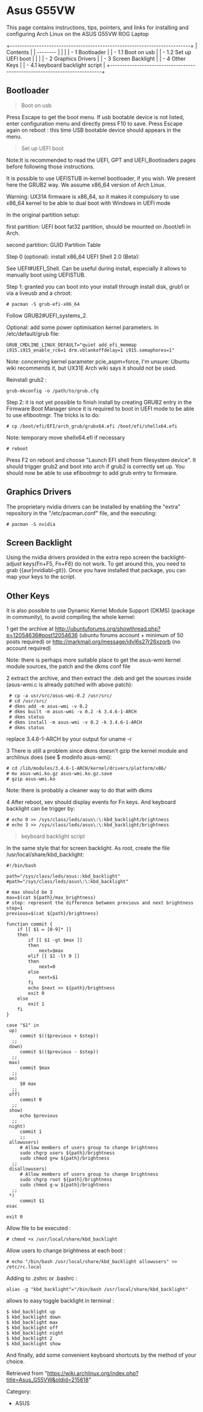Asus G55VW
==========

This page contains instructions, tips, pointers, and links for
installing and configuring Arch Linux on the ASUS G55VW ROG Laptop

  

+--------------------------------------------------------------------------+
| Contents                                                                 |
| --------                                                                 |
|                                                                          |
| -   1 Bootloader                                                         |
|     -   1.1 Boot on usb                                                  |
|     -   1.2 Set up UEFI boot                                             |
|                                                                          |
| -   2 Graphics Drivers                                                   |
| -   3 Screen Backlight                                                   |
| -   4 Other Keys                                                         |
|     -   4.1 keyboard backlight script                                    |
+--------------------------------------------------------------------------+

Bootloader
----------

> Boot on usb

Press Escape to get the boot menu. If usb bootable device is not listed,
enter configuration menu and directly press F10 to save. Press Escape
again on reboot : this time USB bootable device should appears in the
menu.

  

> Set up UEFI boot

Note:It is recommended to read the UEFI, GPT and UEFI_Bootloaders pages
before following those instructions.

  
 It is possible to use UEFISTUB in-kernel bootloader, if you wish. We
present here the GRUB2 way. We assume x86_64 version of Arch Linux.

Warning: UX31A firmware is x86_64, so it makes it compulsory to use
x86_64 kernel to be able to dual boot with Windows in UEFI mode

In the original partition setup:

first partition: UEFI boot fat32 partition, should be mounted on
/boot/efi in Arch.

second partition: GUID Partition Table

  
 Step 0 (optional): install x86_64 UEFI Shell 2.0 (Beta):

See UEFI#UEFI_Shell. Can be useful during install, especially it allows
to manually boot using UEFISTUB.

Step 1: granted you can boot into your install through install disk,
grub1 or via a liveusb and a chroot:

    # pacman -S grub-efi-x86_64

Follow GRUB2#UEFI_systems_2.

Optional: add some power optimisation kernel parameters. In
/etc/default/grub file:

    GRUB_CMDLINE_LINUX_DEFAULT="quiet add_efi_memmap i915.i915_enable_rc6=1 drm.vblankoffdelay=1 i915.semaphores=1"

Note: concerning kernel parameter  pcie_aspm=force, I'm unsure: Ubuntu
wiki recommends it, but UX31E Arch wiki says it should not be used.

Reinstall grub2 :

    grub-mkconfig -o /path/to/grub.cfg

Step 2: it is not yet possible to finish install by creating GRUB2 entry
in the Firmware Boot Manager since it is required to boot in UEFI mode
to be able to use efibootmgr. The tricks is to do:

    # cp /boot/efi/EFI/arch_grub/grubx64.efi /boot/efi/shellx64.efi

Note: temporary move shellx64.efi if necessary

    # reboot

Press F2 on reboot and choose "Launch EFI shell from filesystem device".
It should trigger grub2 and boot into arch if grub2 is correctly set up.
You should now be able to use efibootmgr to add grub entry to firmware.

Graphics Drivers
----------------

The proprietary nvidia drivers can be installed by enabling the "extra"
repository in the "/etc/pacman.conf" file, and the executing:

    # pacman -S nvidia

Screen Backlight
----------------

Using the nvidia drivers provided in the extra repo screen the
backlight-adjust keys(Fn+F5, Fn+F6) do not work. To get around this, you
need to grab ({aur|nvidiabl-git}). Once you have installed that package,
you can map your keys to the script.

Other Keys
----------

It is also possible to use Dynamic Kernel Module Support (DKMS) (package
in community), to avoid compiling the whole kernel:

1 get the archive at
http://ubuntuforums.org/showthread.php?p=12054636#post12054636 (ubuntu
forums account + minimum of 50 posts required) or
http://markmail.org/message/idvl6s27r26xzorb (no account required)

Note: there is perhaps more suitable place to get the asus-wmi kernel
module sources, the patch and the dkms conf file

2 extract the archive, and then extract the .deb and get the sources
inside (asus-wmi.c is already patched with above patch):

     # cp -a usr/src/asus-wmi-0.2 /usr/src/
     # cd /usr/src/
     # dkms add -m asus-wmi -v 0.2
     # dkms built -m asus-wmi -v 0.2 -k 3.4.6-1-ARCH
     # dkms status
     # dkms install -m asus-wmi -v 0.2 -k 3.4.6-1-ARCH
     # dkms status

replace 3.4.6-1-ARCH by your output for uname -r

3 There is still a problem since dkms doesn't gzip the kernel module and
archlinux does (see $ modinfo asus-wmi):

    # cd /lib/modules/3.4.6-1-ARCH/kernel/drivers/platform/x86/
    # mv asus-wmi.ko.gz asus-wmi.ko.gz.save
    # gzip asus-wmi.ko

Note: there is probably a cleaner way to do that with dkms

4 After reboot, xev should display events for Fn keys. And keyboard
backlight can be trigger by:

    # echo 0 >> /sys/class/leds/asus\:\:kbd_backlight/brightness
    # echo 3 >> /sys/class/leds/asus\:\:kbd_backlight/brightness

> keyboard backlight script

In the same style that for screen backlight. As root, create the file
/usr/local/share/kbd_backlight:

    #!/bin/bash

    path="/sys/class/leds/asus::kbd_backlight"
    #path="/sys/class/leds/asus\:\:kbd_backlight"

    # max should be 3
    max=$(cat ${path}/max_brightness)
    # step: represent the difference between previous and next brightness
    step=1
    previous=$(cat ${path}/brightness)

    function commit {
    	if [[ $1 = [0-9]* ]]
    	then 
    		if [[ $1 -gt $max ]]
    		then 
    			next=$max
    		elif [[ $1 -lt 0 ]]
    		then 
    			next=0
    		else 
    			next=$1
    		fi
    		echo $next >> ${path}/brightness
    		exit 0
    	else 
    		exit 1
    	fi
    }

    case "$1" in
     up)
         commit $(($previous + $step))
      ;;
     down)
         commit $(($previous - $step))
      ;;
     max)
    	 commit $max
      ;;
     on)
    	 $0 max
      ;;
     off)
    	 commit 0
      ;;
     show)
    	 echo $previous
      ;;
     night)
    	 commit 1 
    	 ;;
     allowusers)
    	 # Allow members of users group to change brightness
    	 sudo chgrp users ${path}/brightness
    	 sudo chmod g+w ${path}/brightness
      ;;
     disallowusers)
    	 # Allow members of users group to change brightness
    	 sudo chgrp root ${path}/brightness
    	 sudo chmod g-w ${path}/brightness
      ;;
     *)
    	 commit	$1
    esac

    exit 0

Allow file to be executed :

    # chmod +x /usr/local/share/kbd_backlight

Allow users to change brightness at each boot :

    # echo "/bin/bash /usr/local/share/kbd_backlight allowusers" >> /etc/rc.local

Adding to .zshrc or .bashrc :

    alias -g "kbd_backlight"="/bin/bash /usr/local/share/kbd_backlight"

allows to easy toggle backlight in terminal :

    $ kbd_backlight up
    $ kbd_backlight down
    $ kbd_backlight max
    $ kbd_backlight off
    $ kbd_backlight night
    $ kbd_backlight 2
    $ kbd_backlight show

And finally, add some convenient keyboard shortcuts by the method of
your choice.

Retrieved from
"https://wiki.archlinux.org/index.php?title=Asus_G55VW&oldid=215618"

Category:

-   ASUS

